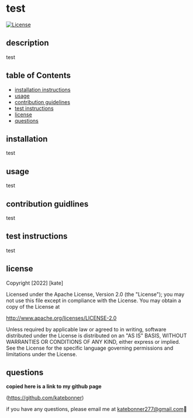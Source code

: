 # test


  [![License](https://img.shields.io/badge/License-Apache_2.0-blue.svg)](https://opensource.org/licenses/Apache-2.0)


  ## description

  test


  ## table of Contents
  *  [installation instructions](#installation-instructions)
  *  [usage](#usage)
  *  [contribution guidelines](#contribution-guidelines)
  *  [test instructions](#test-instructions)
  *  [license](#license)
  *  [questions](#questions)

  ## installation 

  test


  ## usage

  test


  ## contribution guidlines

  test


  ## test instructions

  test


  ## license
  Copyright [2022] [kate]

  Licensed under the Apache License, Version 2.0 (the "License");
you may not use this file except in compliance with the License.
You may obtain a copy of the License at

http://www.apache.org/licenses/LICENSE-2.0

Unless required by applicable law or agreed to in writing, software
distributed under the License is distributed on an "AS IS" BASIS,
WITHOUT WARRANTIES OR CONDITIONS OF ANY KIND, either express or implied.
See the License for the specific language governing permissions and
limitations under the License.


  ## questions
 **copied here is a link to my github page**

 (https://github.com/katebonner)


  if you have any questions, please email me at katebonner277@gmail.com:purple_heart:

